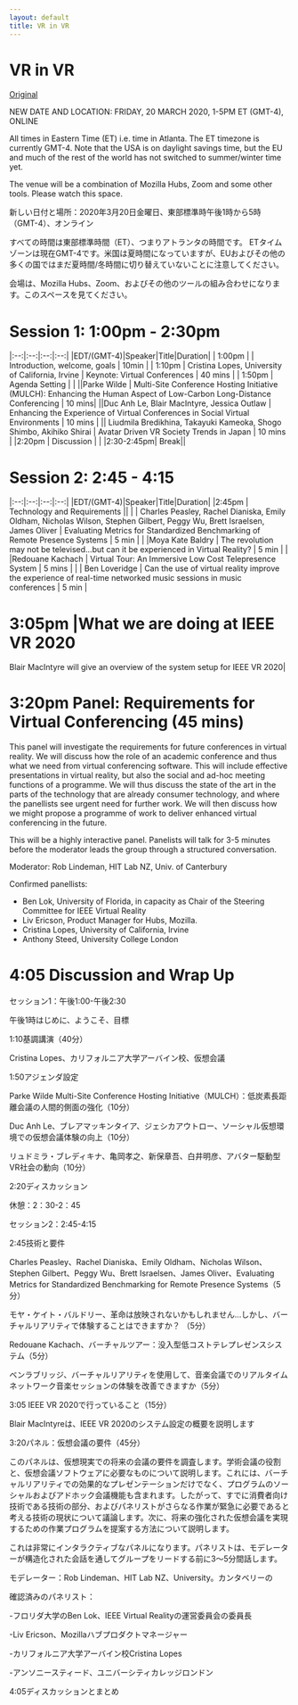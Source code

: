 ```yaml
---
layout: default
title: VR in VR
---
```


# VR in VR

[Original](https://sites.google.com/view/vrinvr2020)

NEW DATE AND LOCATION: 
FRIDAY, 20 MARCH 2020, 1-5PM ET (GMT-4), ONLINE


All times in Eastern Time (ET) i.e. time in Atlanta. The ET timezone is currently GMT-4. Note that the USA is on daylight savings time, but the EU and much of the rest of the world has not switched to summer/winter time yet.

The venue will be a combination of Mozilla Hubs, Zoom and some other tools. Please watch this space.


新しい日付と場所：2020年3月20日金曜日、東部標準時午後1時から5時（GMT-4）、オンライン

すべての時間は東部標準時間（ET）、つまりアトランタの時間です。 ETタイムゾーンは現在GMT-4です。米国は夏時間になっていますが、EUおよびその他の多くの国ではまだ夏時間/冬時間に切り替えていないことに注意してください。

会場は、Mozilla Hubs、Zoom、およびその他のツールの組み合わせになります。このスペースを見てください。


# Session 1: 1:00pm - 2:30pm 

|:--:|:--:|:--:|:--:|
|EDT/(GMT-4)|Speaker|Title|Duration|
| 1:00pm | | Introduction, welcome, goals | 10min |
| 1:10pm | Cristina Lopes, University of California, Irvine | Keynote: Virtual Conferences | 40 mins |
| 1:50pm | Agenda Setting | |
||Parke Wilde | Multi-Site Conference Hosting Initiative (MULCH): Enhancing the Human Aspect of Low-Carbon Long-Distance Conferencing | 10 mins|
||Duc Anh Le, Blair MacIntyre, Jessica Outlaw | Enhancing the Experience of Virtual Conferences in Social Virtual Environments | 10 mins |
|| Liudmila Bredikhina, Takayuki Kameoka, Shogo Shimbo, Akihiko Shirai | Avatar Driven VR Society Trends in Japan | 10 mins |
|2:20pm | Discussion | |
|2:30-2:45pm| Break||

# Session 2: 2:45 - 4:15
|:--:|:--:|:--:|:--:|
|EDT/(GMT-4)|Speaker|Title|Duration|
|2:45pm | Technology and Requirements ||
| | Charles Peasley, Rachel Dianiska, Emily Oldham, Nicholas Wilson, Stephen Gilbert, Peggy Wu, Brett Israelsen, James Oliver | Evaluating Metrics for Standardized Benchmarking of Remote Presence Systems | 5 min |
| |Moya Kate Baldry | The revolution may not be televised…but can it be experienced in Virtual Reality? | 5 min |
| |Redouane Kachach | Virtual Tour: An Immersive Low Cost Telepresence System | 5 mins |
| | Ben Loveridge | Can the use of virtual reality improve the experience of real-time networked music sessions in music conferences | 5 min |

# 3:05pm |What we are doing at IEEE VR 2020 

Blair MacIntyre will give an overview of the system setup for IEEE VR 2020|

# 3:20pm  Panel: Requirements for Virtual Conferencing (45 mins)

This panel will investigate the requirements for future conferences in virtual reality. We will discuss how the role of an academic conference and thus what we need from virtual conferencing software. This will include effective presentations in virtual reality, but also the social and ad-hoc meeting functions of a programme. We will thus discuss the state of the art in the parts of the technology that are already consumer technology, and where the panellists see urgent need for further work. We will then discuss how we might propose a programme of work to deliver enhanced virtual conferencing in the future.

This will be a highly interactive panel. Panelists will talk for 3-5 minutes before the moderator leads the group through a structured conversation. 

Moderator: Rob Lindeman, HIT Lab NZ, Univ. of Canterbury

Confirmed panellists:
- Ben Lok, University of Florida, in capacity as Chair of the Steering Committee for IEEE Virtual Reality
- Liv Ericson, Product Manager for Hubs, Mozilla.
- Cristina Lopes, University of California, Irvine
- Anthony Steed, University College London


# 4:05 Discussion and Wrap Up





セッション1：午後1:00-午後2:30

午後1時はじめに、ようこそ、目標



1:10基調講演（40分）



Cristina Lopes、カリフォルニア大学アーバイン校、仮想会議



1:50アジェンダ設定



Parke Wilde Multi-Site Conference Hosting Initiative（MULCH）：低炭素長距離会議の人間的側面の強化（10分）

Duc Anh Le、ブレアマッキンタイア、ジェシカアウトロー、ソーシャル仮想環境での仮想会議体験の向上（10分）

リュドミラ・ブレディキナ、亀岡孝之、新保章吾、白井明彦、アバター駆動型VR社会の動向（10分）



2:20ディスカッション





休憩：2：30-2：45



セッション2：2:45-4:15



2:45技術と要件



Charles Peasley、Rachel Dianiska、Emily Oldham、Nicholas Wilson、Stephen Gilbert、Peggy Wu、Brett Israelsen、James Oliver、Evaluating Metrics for Standardized Benchmarking for Remote Presence Systems（5分）

モヤ・ケイト・バルドリー、革命は放映されないかもしれません…しかし、バーチャルリアリティで体験することはできますか？ （5分）

Redouane Kachach、バーチャルツアー：没入型低コストテレプレゼンスシステム（5分）

ベンラブリッジ、バーチャルリアリティを使用して、音楽会議でのリアルタイムネットワーク音楽セッションの体験を改善できますか（5分）



3:05 IEEE VR 2020で行っていること（15分）



Blair MacIntyreは、IEEE VR 2020のシステム設定の概要を説明します



3:20パネル：仮想会議の要件（45分）

このパネルは、仮想現実での将来の会議の要件を調査します。学術会議の役割と、仮想会議ソフトウェアに必要なものについて説明します。これには、バーチャルリアリティでの効果的なプレゼンテーションだけでなく、プログラムのソーシャルおよびアドホック会議機能も含まれます。したがって、すでに消費者向け技術である技術の部分、およびパネリストがさらなる作業が緊急に必要であると考える技術の現状について議論します。次に、将来の強化された仮想会議を実現するための作業プログラムを提案する方法について説明します。

これは非常にインタラクティブなパネルになります。パネリストは、モデレーターが構造化された会話を通してグループをリードする前に3〜5分間話します。

モデレーター：Rob Lindeman、HIT Lab NZ、University。カンタベリーの

確認済みのパネリスト：

-フロリダ大学のBen Lok、IEEE Virtual Realityの運営委員会の委員長

-Liv Ericson、Mozillaハブプロダクトマネージャー

-カリフォルニア大学アーバイン校Cristina Lopes

-アンソニースティード、ユニバーシティカレッジロンドン



4:05ディスカッションとまとめ